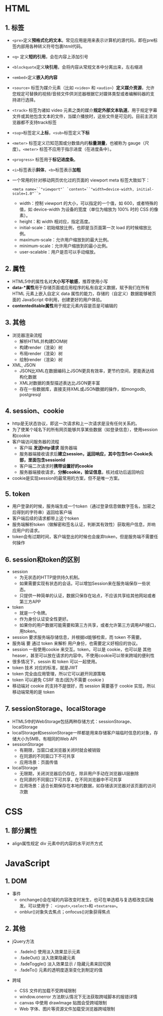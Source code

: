 # HTML

## 1. 标签

- `<pre>`定义**预格式化的文本**。常见应用是用来表示计算机的源代码，即在pre标签内部用各种转义符号包裹html代码。

- `<q>` 定义**短的引用**，会在内容上添加引号

- `<blockquote`定义**块引用**，会将内容从常规文本中分离出来，左右缩进

- `<embed>`定义**嵌入的内容**

- `<source>` 标签为媒介元素（比如 `<video>` 和 `<audio>`）**定义媒介资源**，允许您规定可替换的视频/音频文件供浏览器根据它对媒体类型或者编解码器的支持进行选择。

- `<track>` 标签为诸如 video 元素之类的媒介**规定外部文本轨道**。用于规定字幕文件或其他包含文本的文件，当媒介播放时，这些文件是可见的。目前主流浏览器都不支持track标签

- `<sup>`标签定义**上标**，`<sub>`标签定义**下标**

- `<meter>` 标签定义已知范围或分数值内的**标量测量**，也被称为 gauge（尺度）。`<meter>` 标签不应用于指示进度（在进度条中）。

-  `<progress>` 标签用于**标记进度条**。

- `<i>`标签表示**斜体**，`<b>`标签表示**加粗**

- 一个常用的针对移动网页优化过的页面的 viewport meta 标签大致如下：

  ```
  <meta name=``"viewport"` `content=``"width=device-width, initial-scale=1.0"``>
  ```

  - width：控制 viewport 的大小，可以指定的一个值，如 600，或者特殊的值，如 device-width 为设备的宽度（单位为缩放为 100% 时的 CSS 的像素）。
  - height：和 width 相对应，指定高度。
  - initial-scale：初始缩放比例，也即是当页面第一次 load 的时候缩放比例。
  - maximum-scale：允许用户缩放到的最大比例。
  - minimum-scale：允许用户缩放到的最小比例。
  - user-scalable：用户是否可以手动缩放。

## 2. 属性

- HTML5中的属性名对**大小写不敏感**，推荐使用小写
- **data-*属性**用于存储页面或应用程序的私有自定义数据，赋予我们在所有 HTML 元素上嵌入自定义 data 属性的能力，存储的（自定义）数据能够被页面的 JavaScript 中利用，创建更好的用户体验。
- **contenteditable属性**用于规定元素内容是否是可编辑的

## 3. 其他

- 浏览器渲染流程
  - 解析HTML并构建DOM树
  - 构建render（渲染）树
  - 布局render（渲染）树
  - 绘制render（渲染）树
- XML, JSON
  - JSON比XML在数据编码上JSON更具有效率，更节约空间，更能表达结构化数据
  - XML对数据的类型描述表达比JSON更丰富
  - 存在一些数据库，直接支持XML或JSON数据的操作，如mongodb, postgresql

## 4. session、cookie

- http是无状态协议，即这一次请求和上一次请求是没有任何关系的。
- 为了使某个域名下的所有网页能够共享某些数据（如登录信息），使用session和cookie
- 客户端访问服务器的流程
  - 客户端 **发送http请求** 服务器端
  - 服务器端接收请求后**建立session，返回响应，其中包含Set-Cookie头部，里面包含sessionId**
  - 客户端二次请求时**携带设置好的cookie**
  - 服务器端接收请求，**分解cookie，验证信息**，核对成功后返回响应
- cookie是实现session的最常用的方案，但不是唯一方案。

## 5. token

- 用户登录的时候，服务端生成一个token（通过登录信息做数字签名，加密之后得到的字符串）返回给客户端
- 客户端后续的请求都带上这个token
- 服务端解析token（做解密和签名认证，判断其有效性）获取用户信息，并响应用户的请求。
- token会有过期时间，客户端登出的时候也会废弃token，但是服务端不需要任何操作

## 6. session和token的区别

- session
  - 为无状态的HTTP提供持久机制。
  - 如果需要实现有状态的会话，可以增加Session来在服务端保存一些状态。
  - 只提供一种简单的认证，数据只保存在站点，不应该共享给其他网站或者第三方APP
- token
  - 就是一个令牌。
  - 作为身份认证安全性更好。
  - 如果你的用户数据可能需要和第三方共享，或者允许第三方调用API接口，用token。
- session 要求服务端存储信息，并根据id能够检索，而 token 不需要。
- 服务端 要 通过 token 来解析 用户身份，也需要定义好相应的协议。
- session 一般使用cookie 来交互。token，可以是 cookie，也可以是 其他heaser，甚至可以放在请求的内容中。不使用cookie可以带来跨域的便利性
- 很多情况下，sessin 和 token 可以一起使用。
- token 技术 对应的标准，就是JWT
- token 完全由应用管理，所以它可以避开同源策略
- token 可以避免 CSRF 攻击(因为不需要 cookie )
- 移动端对 cookie 的支持不是很好，而 session 需要基于 cookie 实现，所以移动端常用的是 token

## 7. sessionStorage、localStorage

- HTML5中的WebStorage包括两种存储方式：sessionStorage、localStorage
- localStorage和sessionStorage一样都是用来存储客户端临时信息的对象，存储大小为5MB，有相同的Web API
- sessionStorage
  - 有期限，当窗口或浏览器关闭时就会被销毁
  - 在同源的不同窗口下不可共享
  - 应用场景：页面传值
- localStorage
  - 无限期，关闭浏览器后仍存在，除非用户手动在浏览器UI层删除
  - 在同源的不同窗口下可共享，在不同浏览器中不可共享
  - 应用场景：适合长期保存在本地的数据，如存储该浏览器对该页面的访问次数

# CSS

## 1. 部分属性

- align属性规定 div 元素中的内容的水平对齐方式

# JavaScript

## 1. DOM

- 事件
  - onchange()会在域的内容改变时发生，也可在单选框与复选框改变后触发。可以使用于： `<input>`,`<select>`和 `<textarea>`。
  - onblur()对象失去焦点；onfocus()对象获得焦点

## 2. 其他

- jQuery方法
  - .fadeIn() 使用淡入效果显示元素
  - .fadeOut() 淡入效果隐藏元素
  - .fadeToggle() 淡入效果显示 / 隐藏元素来回切换
  - .fadeTo() 元素的透明度逐渐变化到制定的值

- 跨域
  - CSS 文件的加载不受跨域限制
  - window.onerror 方法默认情况下无法获取跨域脚本的报错详情
  - canvas 中使用 drawImage 贴图会受跨域限制
  - Web 字体、图片等资源文件加载受浏览器跨域限制